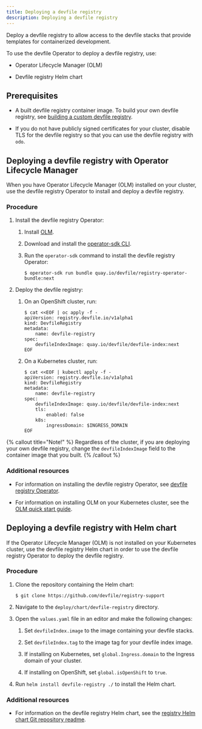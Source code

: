 ```yaml
---
title: Deploying a devfile registry
description: Deploying a devfile registry
---
```


Deploy a devfile registry to allow access to the devfile stacks that
provide templates for containerized development.

To use the devfile Operator to deploy a devfile registry, use:

- Operator Lifecycle Manager (OLM)

- Devfile registry Helm chart

## Prerequisites

- A built devfile registry container image. To build your own devfile
  registry, see [building a custom devfile registry](./building-a-custom-devfile-registry).

- If you do not have publicly signed certificates for your cluster,
  disable TLS for the devfile registry so that you can use the devfile
  registry with `odo`.

## Deploying a devfile registry with Operator Lifecycle Manager

When you have Operator Lifecycle Manager (OLM) installed on your
cluster, use the devfile registry Operator to install and deploy a
devfile registry.

### Procedure

1. Install the devfile registry Operator:

    1. Install
        [OLM](https://github.com/operator-framework/operator-lifecycle-manager).

    2. Download and install the [operator-sdk
        CLI](https://mirror.openshift.com/pub/openshift-v4/clients/operator-sdk/latest/).

    3. Run the `operator-sdk` command to install the devfile registry
        Operator:

        ```shell-session
        $ operator-sdk run bundle quay.io/devfile/registry-operator-bundle:next
        ```

2. Deploy the devfile registry:

    1. On an OpenShift cluster, run:

        ```shell-session
        $ cat <<EOF | oc apply -f -
        apiVersion: registry.devfile.io/v1alpha1
        kind: DevfileRegistry
        metadata:
            name: devfile-registry
        spec:
            devfileIndexImage: quay.io/devfile/devfile-index:next
        EOF
        ```

    2. On a Kubernetes cluster, run:

        ```shell-session
        $ cat <<EOF | kubectl apply -f -
        apiVersion: registry.devfile.io/v1alpha1
        kind: DevfileRegistry
        metadata:
            name: devfile-registry
        spec:
            devfileIndexImage: quay.io/devfile/devfile-index:next
            tls:
                enabled: false
            k8s:
                ingressDomain: $INGRESS_DOMAIN
        EOF
        ```

{% callout title="Note!" %}
Regardless of the cluster, if you are deploying your own devfile
registry, change the `devfileIndexImage` field to the container image
that you built.
{% /callout %}

### Additional resources

- For information on installing the devfile registry Operator, see
  [devfile registry
  Operator](https://github.com/devfile/registry-operator).

- For information on installing OLM on your Kubernetes cluster, see
  the [OLM quick start
  guide](https://olm.operatorframework.io/docs/getting-started/).

## Deploying a devfile registry with Helm chart

If the Operator Lifecycle Manager (OLM) is not installed on your
Kubernetes cluster, use the devfile registry Helm chart in order to use
the devfile registry Operator to deploy the devfile registry.

### Procedure

1. Clone the repository containing the Helm chart:

    ```shell-session
    $ git clone https://github.com/devfile/registry-support
    ```

2. Navigate to the `deploy/chart/devfile-registry` directory.

3. Open the `values.yaml` file in an editor and make the following
    changes:

    1. Set `devfileIndex.image` to the image containing your devfile
        stacks.

    2. Set `devfileIndex.tag` to the image tag for your devfile index
        image.

    3. If installing on Kubernetes, set `global.Ingress.domain` to the
        Ingress domain of your cluster.

    4. If installing on OpenShift, set `global.isOpenShift` to `true`.

4. Run `helm install devfile-registry ./` to install the Helm chart.

### Additional resources

- For information on the devfile registry Helm chart, see the
  [registry Helm chart Git repository
  readme](https://github.com/devfile/registry-support/blob/master/deploy/chart/devfile-registry/README.md).
